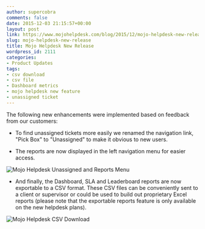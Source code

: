 ```yaml
---
author: supercobra
comments: false
date: 2015-12-03 21:15:57+00:00
layout: post
link: https://www.mojohelpdesk.com/blog/2015/12/mojo-helpdesk-new-release/
slug: mojo-helpdesk-new-release
title: Mojo Helpdesk New Release
wordpress_id: 2111
categories:
- Product Updates
tags:
- csv download
- csv file
- Dashboard metrics
- mojo helpdesk new feature
- unassigned ticket
---
```


The following new enhancements were implemented based on feedback from our customers:



	
  * To find unassigned tickets more easily we renamed the navigation link, "Pick Box" to "Unassigned" to make it obvious to new users.​



	
  * The reports are now displayed in the left navigation menu for easier access.


![Mojo Helpdesk Unassigned and Reports Menu](http://www.mojohelpdesk.com/blog/wordpress/wp-content/uploads/2015/12/Mojo-Blog-Image-1.png)





	
  * And finally, the Dashboard, SLA and Leaderboard reports are now exportable to a CSV format. These CSV files can be conveniently sent to a client or supervisor or could be used to build out proprietary Excel reports (please note that the exportable reports feature is only available on the new helpdesk plans).


![Mojo Helpdesk CSV Download](http://www.mojohelpdesk.com/blog/wordpress/wp-content/uploads/2015/12/Mojo-Blog-Image-2.png)
